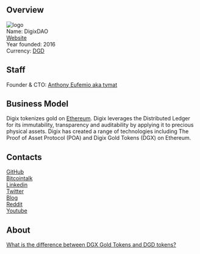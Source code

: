 ## Overview
![ logo](logo/digixdao.png)  
Name: DigixDAO    
[Website](https://digix.global/dgd/)  
Year founded: 2016  
Currency: [DGD](https://coinmarketcap.com/assets/digixdao/)  
## Staff
Founder & CTO: [Anthony Eufemio aka tymat](../people/anthony_eufemio.md)   
## Business Model
Digix tokenizes gold on [Ethereum](ethereum.md). Digix leverages the Distributed Ledger for its immutability, transparency and auditability by applying it to precious physical assets. Digix has created a range of technologies including The Proof of Asset Protocol (POA) and Digix Gold Tokens (DGX) on Ethereum.  
## Contacts
[GitHub](https://github.com/digixglobal)  
[Bitcointalk](https://bitcointalk.org/index.php?topic=1417151.0)   
[Linkedin](https://www.linkedin.com/company-beta/9221730/)  
[Twitter](https://twitter.com/digixglobal)  
[Blog](https://medium.com/@digix)    
[Reddit](https://www.reddit.com/r/digix/)  
[Youtube](https://www.youtube.com/channel/UCtkMrniF0MYg6nUIlZkYfzg)
## About
[What is the difference between DGX Gold Tokens and DGD tokens?](https://www.reddit.com/r/digix/comments/5vp4a4/what_is_the_difference_between_dgx_gold_tokens/)

